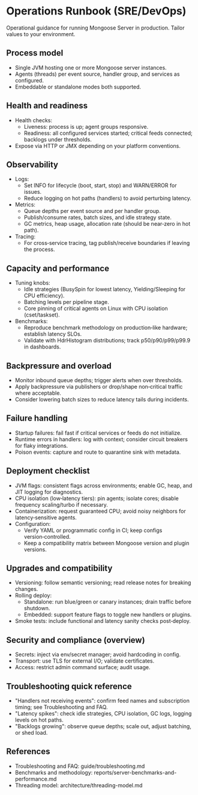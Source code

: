 # Operations Runbook (SRE/DevOps)

Operational guidance for running Mongoose Server in production. Tailor values to your environment.

## Process model
- Single JVM hosting one or more Mongoose server instances.
- Agents (threads) per event source, handler group, and services as configured.
- Embeddable or standalone modes both supported.

## Health and readiness
- Health checks:
  - Liveness: process is up; agent groups responsive.
  - Readiness: all configured services started; critical feeds connected; backlogs under thresholds.
- Expose via HTTP or JMX depending on your platform conventions.

## Observability
- Logs:
  - Set INFO for lifecycle (boot, start, stop) and WARN/ERROR for issues.
  - Reduce logging on hot paths (handlers) to avoid perturbing latency.
- Metrics:
  - Queue depths per event source and per handler group.
  - Publish/consume rates, batch sizes, and idle strategy state.
  - GC metrics, heap usage, allocation rate (should be near‑zero in hot path).
- Tracing:
  - For cross‑service tracing, tag publish/receive boundaries if leaving the process.

## Capacity and performance
- Tuning knobs:
  - Idle strategies (BusySpin for lowest latency, Yielding/Sleeping for CPU efficiency).
  - Batching levels per pipeline stage.
  - Core pinning of critical agents on Linux with CPU isolation (cset/taskset).
- Benchmarks:
  - Reproduce benchmark methodology on production‑like hardware; establish latency SLOs.
  - Validate with HdrHistogram distributions; track p50/p90/p99/p99.9 in dashboards.

## Backpressure and overload
- Monitor inbound queue depths; trigger alerts when over thresholds.
- Apply backpressure via publishers or drop/shape non‑critical traffic where acceptable.
- Consider lowering batch sizes to reduce latency tails during incidents.

## Failure handling
- Startup failures: fail fast if critical services or feeds do not initialize.
- Runtime errors in handlers: log with context; consider circuit breakers for flaky integrations.
- Poison events: capture and route to quarantine sink with metadata.

## Deployment checklist
- JVM flags: consistent flags across environments; enable GC, heap, and JIT logging for diagnostics.
- CPU isolation (low‑latency tiers): pin agents; isolate cores; disable frequency scaling/turbo if necessary.
- Containerization: request guaranteed CPU; avoid noisy neighbors for latency‑sensitive agents.
- Configuration:
  - Verify YAML or programmatic config in CI; keep configs version‑controlled.
  - Keep a compatibility matrix between Mongoose version and plugin versions.

## Upgrades and compatibility
- Versioning: follow semantic versioning; read release notes for breaking changes.
- Rolling deploy:
  - Standalone: run blue/green or canary instances; drain traffic before shutdown.
  - Embedded: support feature flags to toggle new handlers or plugins.
- Smoke tests: include functional and latency sanity checks post‑deploy.

## Security and compliance (overview)
- Secrets: inject via env/secret manager; avoid hardcoding in config.
- Transport: use TLS for external I/O; validate certificates.
- Access: restrict admin command surface; audit usage.

## Troubleshooting quick reference
- "Handlers not receiving events": confirm feed names and subscription timing; see Troubleshooting and FAQ.
- "Latency spikes": check idle strategies, CPU isolation, GC logs, logging levels on hot paths.
- "Backlogs growing": observe queue depths; scale out, adjust batching, or shed load.

## References
- Troubleshooting and FAQ: guide/troubleshooting.md
- Benchmarks and methodology: reports/server-benchmarks-and-performance.md
- Threading model: architecture/threading-model.md
